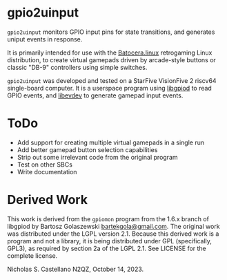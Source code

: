 # gpio2uinput

`gpio2uinput` monitors GPIO input pins for state transitions, and
generates uniput events in response.

It is primarily intended for use with the
[Batocera.linux](https://batocera.org/) retrogaming Linux
distribution, to create virtual gamepads driven by arcade-style
buttons or classic "DB-9" controllers using simple switches.

`gpio2uinput` was developed and tested on a StarFive VisionFive 2
riscv64 single-board computer.  It is a userspace program using
[libgpiod](https://git.kernel.org/pub/scm/libs/libgpiod/libgpiod.git/about/)
to read GPIO events, and
[libevdev](https://www.freedesktop.org/wiki/Software/libevdev/) to
generate gamepad input events.

# ToDo

- Add support for creating multiple virtual gamepads in a single run
- Add better gamepad button selection capabilities
- Strip out some irrelevant code from the original program
- Test on other SBCs
- Write documentation

# Derived Work

This work is derived from the `gpiomon` program from the 1.6.x branch
of libgpiod by Bartosz Golaszewski <bartekgola@gmail.com>.  The
original work was distributed under the LGPL version 2.1.  Because
this derived work is a program and not a library, it is being
distributed under GPL (specifically, GPL3), as required by section 2a
of the LGPL 2.1.  See LICENSE for the complete license.

Nicholas S. Castellano N2QZ, October 14, 2023.
